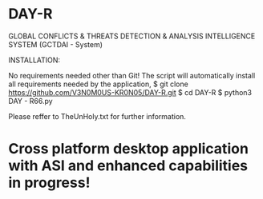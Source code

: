 # DAY-R
GLOBAL CONFLICTS & THREATS DETECTION & ANALYSIS INTELLIGENCE SYSTEM (GCTDAI - System)

INSTALLATION:

No requirements needed other than Git! The script will automatically install all requirements needed by the application, 
  $ git clone https://github.com/V3N0M0US-KR0N05/DAY-R.git
  $ cd DAY-R
  $ python3 DAY - R66.py


Please reffer to TheUnHoly.txt for further information.

# Cross platform desktop application with ASI and enhanced capabilities in progress!
